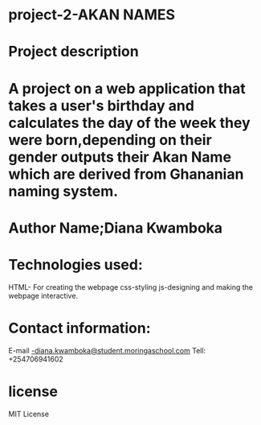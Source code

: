 # project-2-AKAN NAMES
# Project description
# A project on a web application that takes a user's birthday and calculates the day of the week they were born,depending on their gender outputs their Akan Name which are derived from Ghananian naming system.
# Author Name;Diana Kwamboka
# Technologies used:
   HTML- For creating the webpage
   css-styling
    js-designing and making the webpage interactive.
   # Contact information:
   E-mail -diana.kwamboka@student.moringaschool.com
   Tell: +254706941602
   # license
   MIT License
   
